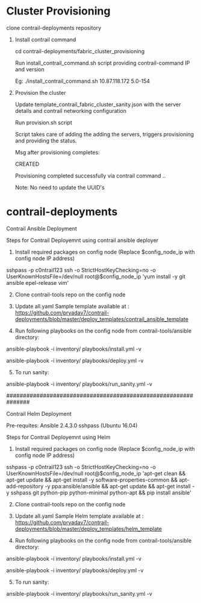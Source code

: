 # Cluster Provisioning

clone contrail-deployments repository
1. Install contrail command 
   
   cd contrail-deployments/fabric_cluster_provisioning
   
   Run install_contrail_command.sh script providing contrail-command IP and version
   
   Eg: ./install_contrail_command.sh 10.87.118.172 5.0-154
   
2. Provision the cluster
   
   Update template_contrail_fabric_cluster_sanity.json with the server details and contrail networking configuration
   
   Run provision.sh script 
   
   Script takes care of adding the adding the servers, triggers provisioning and providing the status.

   Msg after provisioning completes:
   
   CREATED
   
   Provisioning completed successfully via contrail command .. 
   
   Note: No need to update the UUID's
   

# contrail-deployments


Contrail Ansible Deployment

Steps for Contrail Deployemnt using contrail ansible deployer

1. Install required packages on config node 
(Replace $config_node_ip with config node IP address)

sshpass -p c0ntrail123 ssh -o StrictHostKeyChecking=no -o UserKnownHostsFile=/dev/null root@$config_node_ip 'yum install -y git ansible epel-release vim' 

2. Clone contrail-tools repo on the config node

3. Update all.yaml 
Sample template available at : https://github.com/pryadav7/contrail-deployments/blob/master/deploy_templates/contrail_ansible_template

4. Run following playbooks on the config node from contrail-tools/ansible directory:

ansible-playbook -i inventory/ playbooks/install.yml -v

ansible-playbook -i inventory/ playbooks/deploy.yml -v

5. To run sanity:

ansible-playbook -i inventory/ playbooks/run_sanity.yml -v



###############################################################



Contrail Helm Deployment

Pre-requites:
Ansible 2.4.3.0
sshpass (Ubuntu 16.04)

Steps for Contrail Deployemnt using Helm

1. Install required packages on config node 
(Replace $config_node_ip with config node IP address)

sshpass -p c0ntrail123 ssh -o StrictHostKeyChecking=no -o UserKnownHostsFile=/dev/null root@$config_node_ip 'apt-get clean && apt-get update && apt-get install -y software-properties-common && apt-add-repository -y ppa:ansible/ansible && apt-get update && apt-get install -y sshpass git python-pip python-minimal python-apt && pip install ansible'
 
2. Clone contrail-tools repo on the config node

3. Update all.yaml 
Sample Helm template available at : https://github.com/pryadav7/contrail-deployments/blob/master/deploy_templates/helm_template

4. Run following playbooks on the config node from contrail-tools/ansible directory:

ansible-playbook -i inventory/ playbooks/install.yml -v

ansible-playbook -i inventory/ playbooks/deploy.yml -v

5. To run sanity:

ansible-playbook -i inventory/ playbooks/run_sanity.yml -v
